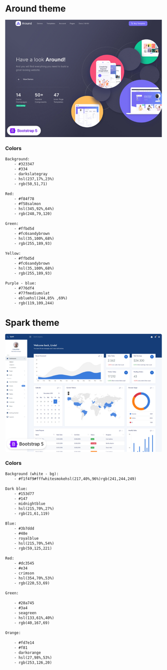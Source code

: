 # Around theme

![alt text](around-theme.png)

### Colors
    Background:
        - #323347
        - #334
        - darkslategray
        - hsl(237,17%,23%)
        - rgb(50,51,71)

    Red:
        - #f84f78
        - #f58salmon
        - hsl(345,92%,64%)
        - rgb(248,79,120)

    Green: 
        - #ffbd5d
        - #fc6sandybrown
        - hsl(35,100%,68%) 
        - rgb(255,189,93)

    Yellow:
        - #ffbd5d
        - #fc6sandybrown
        - hsl(35,100%,68%) 
        - rgb(255,189,93)

    Purple - blue:
        - #776df4
        - #77fmediumslat
        - ebluehsl(244,85% ,69%)
        - rgb(119,109,244)


# Spark theme
![alt text](sparktheme.png)


### Colors
    Background (white - bg):
        - #f1f4f9#fffwhitesmokehsl(217,40%,96%)rgb(241,244,249)

    Dark blue:
        - #153d77
        - #147
        - midnightblue
        - hsl(215,70%,27%)
        - rgb(21,61,119)

    Blue: 
        - #3b7ddd
        - #48e
        - royalblue
        - hsl(215,70%,54%)
        - rgb(59,125,221)

    Red:
        - #dc3545
        - #e34
        - crimson
        - hsl(354,70%,53%)
        - rgb(220,53,69)

    Green: 
     
        - #28a745
        - #3a4
        - seagreen
        - hsl(133,61%,40%)
        - rgb(40,167,69)

    Orange:
    
        - #fd7e14
        - #f81
        - darkorange
        - hsl(27,98%,53%)
        - rgb(253,126,20)
    